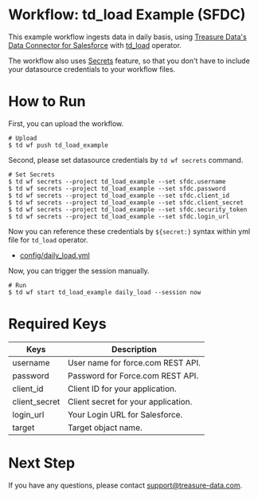 # Workflow: td_load Example (SFDC)

This example workflow ingests data in daily basis, using [Treasure Data's Data Connector for Salesforce](https://docs.treasuredata.com/display/public/INT/Salesforce+Import+Integration) with [td_load](https://docs.digdag.io/operators.html#td-load-treasure-data-bulk-loading) operator.

The workflow also uses [Secrets](https://docs.treasuredata.com/display/public/PD/Workflows+and+Machine+Learning-secrets) feature, so that you don't have to include your datasource credentials to your workflow files.

# How to Run

First, you can upload the workflow.

    # Upload
    $ td wf push td_load_example

Second, please set datasource credentials by `td wf secrets` command.

    # Set Secrets
    $ td wf secrets --project td_load_example --set sfdc.username
    $ td wf secrets --project td_load_example --set sfdc.password
    $ td wf secrets --project td_load_example --set sfdc.client_id
    $ td wf secrets --project td_load_example --set sfdc.client_secret
    $ td wf secrets --project td_load_example --set sfdc.security_token
    $ td wf secrets --project td_load_example --set sfdc.login_url

Now you can reference these credentials by `${secret:}` syntax within yml file for `td_load` operator.

- [config/daily_load.yml](config/daily_load.yml)

Now, you can trigger the session manually.
    
    # Run
    $ td wf start td_load_example daily_load --session now
    
# Required Keys

| Keys     | Description |
| -------- | ----------- |
| username | User name for force.com REST API. |
| password | Password for Force.com REST API. |
| client_id | Client ID for your application. |
| client_secret | Client secret for your application. |
| login_url | Your Login URL for Salesforce. |
| target | Target objact name. |

# Next Step

If you have any questions, please contact support@treasure-data.com.
